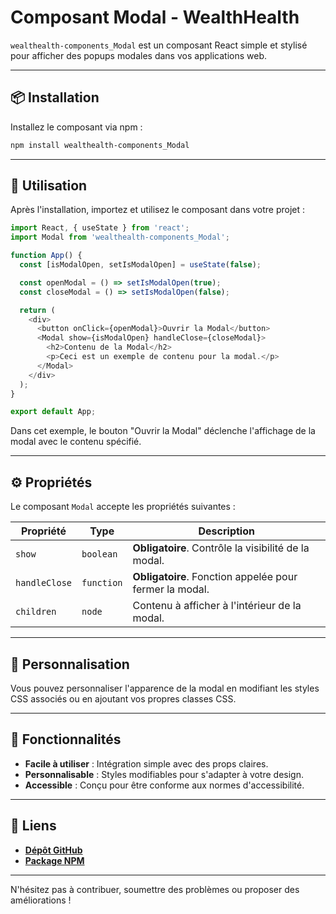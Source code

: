 
# Composant Modal - WealthHealth

`wealthealth-components_Modal` est un composant React simple et stylisé pour afficher des popups modales dans vos applications web.

---

## 📦 Installation

Installez le composant via npm :

```bash
npm install wealthealth-components_Modal
```

---

## 🚀 Utilisation

Après l'installation, importez et utilisez le composant dans votre projet :

```javascript
import React, { useState } from 'react';
import Modal from 'wealthealth-components_Modal';

function App() {
  const [isModalOpen, setIsModalOpen] = useState(false);

  const openModal = () => setIsModalOpen(true);
  const closeModal = () => setIsModalOpen(false);

  return (
    <div>
      <button onClick={openModal}>Ouvrir la Modal</button>
      <Modal show={isModalOpen} handleClose={closeModal}>
        <h2>Contenu de la Modal</h2>
        <p>Ceci est un exemple de contenu pour la modal.</p>
      </Modal>
    </div>
  );
}

export default App;
```

Dans cet exemple, le bouton "Ouvrir la Modal" déclenche l'affichage de la modal avec le contenu spécifié.

---

## ⚙️ Propriétés

Le composant `Modal` accepte les propriétés suivantes :

| Propriété    | Type       | Description                                                                 |
|--------------|------------|-----------------------------------------------------------------------------|
| `show`       | `boolean`  | **Obligatoire**. Contrôle la visibilité de la modal.                        |
| `handleClose`| `function` | **Obligatoire**. Fonction appelée pour fermer la modal.                     |
| `children`   | `node`     | Contenu à afficher à l'intérieur de la modal.                               |

---

## 🎨 Personnalisation

Vous pouvez personnaliser l'apparence de la modal en modifiant les styles CSS associés ou en ajoutant vos propres classes CSS.

---

## 🌟 Fonctionnalités

- **Facile à utiliser** : Intégration simple avec des props claires.
- **Personnalisable** : Styles modifiables pour s'adapter à votre design.
- **Accessible** : Conçu pour être conforme aux normes d'accessibilité.

---

## 🔗 Liens

- **[Dépôt GitHub](https://github.com/Courleciel/wealthealth-components_Modal)**
- **[Package NPM](https://www.npmjs.com/package/@courleciel/modal)**

---

N'hésitez pas à contribuer, soumettre des problèmes ou proposer des améliorations !
